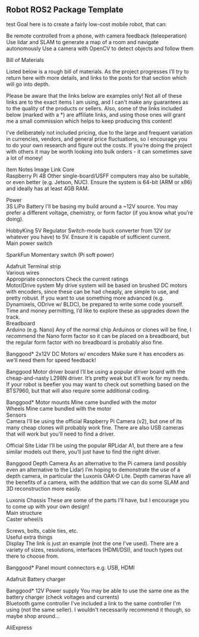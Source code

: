 ## Robot ROS2 Package Template
 test
Goal here is to create a fairly low-cost mobile robot, that can:

Be remote controlled from a phone, with camera feedback (teleoperation)
Use lidar and SLAM to generate a map of a room and navigate autonomously
Use a camera with OpenCV to detect objects and follow them

Bill of Materials

Listed below is a rough bill of materials. As the project progresses I’ll try to return here with more details, and links to the posts for that section which will go into depth.

Please be aware that the links below are examples only! Not all of these links are to the exact items I am using, and I can't make any guarantees as to the quality of the products or sellers. Also, some of the links included below (marked with a *) are affiliate links, and using those ones will grant me a small commission which helps to keep producing this content!

I’ve deliberately not included pricing, due to the large and frequent variation in currencies, vendors, and general price fluctuations, so I encourage you to do your own research and figure out the costs. If you’re doing the project with others it may be worth looking into bulk orders - it can sometimes save a lot of money!

Item	Notes	Image	Link
Core			
Raspberry Pi 4B	Other single-board/USFF computers may also be suitable, or even better (e.g. Jetson, NUC). Ensure the system is 64-bit (ARM or x86) and ideally has at least 4GB RAM.	

Power			
3S LiPo Battery	I’ll be basing my build around a ~12V source. You may prefer a different voltage, chemistry, or form factor (if you know what you’re doing).	

HobbyKing
5V Regulator	Switch-mode buck converter from 12V (or whatever you have) to 5V. Ensure it is capable of sufficient current.		
Main power switch		

SparkFun
Momentary switch (Pi soft power)		

Adafruit
Terminal strip			
Various wires			
Appropriate connectors	Check the current ratings		
Motor/Drive system	My drive system will be based on brushed DC motors with encoders, since these can be had cheaply, are simple to use, and pretty robust. If you want to use something more advanced (e.g. Dynamixels, ODrive w/ BLDC), be prepared to write some code yourself. Time and money permitting, I’d like to explore these as upgrades down the track.		
Breadboard			
Arduino (e.g. Nano)	Any of the normal chip Arduinos or clones will be fine, I recommend the Nano form factor so it can be placed on a breadboard, but the regular form factor with no breadboard is probably also fine.	

Banggood*
2x12V DC Motors w/ encoders	Make sure it has encoders as we'll need them for speed feedback!	

Banggood
Motor driver board	I’ll be using a popular driver board with the cheap-and-nasty L298N driver. It’s pretty weak but it’ll work for my needs. If your robot is beefier you may want to check out something based on the BTS7960, but that will also require some additional coding.	

Banggood*
Motor mounts	Mine came bundled with the motor		
Wheels	Mine came bundled with the motor		
Sensors			
Camera	I’ll be using the official Raspberry Pi Camera (v2), but one of its many cheap clones will probably work fine. There are also USB cameras that will work but you’ll need to find a driver.	

Official Site
Lidar	I’ll be using the popular RPLidar A1, but there are a few similar models out there, you’ll just have to find the right driver.	

Banggood
Depth Camera	As an alternative to the Pi camera (and possibly even an alternative to the Lidar) I’m hoping to demonstrate the use of a depth camera, in particular the Luxonis OAK-D Lite. Depth cameras have all the benefits of a camera, with the addition that we can do some SLAM and 3D reconstruction more easily.	

Luxonis
Chassis	These are some of the parts I'll have, but I encourage you to come up with your own design!		
Main structure			
Caster wheel/s		

Screws, bolts, cable ties, etc.			
Useful extra things			
Display	The link is just an example (not the one I've used). There are a variety of sizes, resolutions, interfaces (HDMI/DSI), and touch types out there to choose from.	

Banggood*
Panel mount connectors	e.g. USB, HDMI	

Adafruit
Battery charger		

Banggood*
12V Power supply	You may be able to use the same one as the battery charger (check voltages and currents)		
Bluetooth game controller	I've included a link to the same controller I'm using (not the same seller). I wouldn't necessarily recommend it though, so maybe shop around...	

AliExpress
